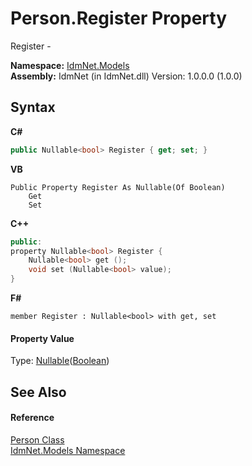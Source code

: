 # Person.Register Property 
 

Register -

**Namespace:**&nbsp;<a href="N_IdmNet_Models">IdmNet.Models</a><br />**Assembly:**&nbsp;IdmNet (in IdmNet.dll) Version: 1.0.0.0 (1.0.0)

## Syntax

**C#**<br />
``` C#
public Nullable<bool> Register { get; set; }
```

**VB**<br />
``` VB
Public Property Register As Nullable(Of Boolean)
	Get
	Set
```

**C++**<br />
``` C++
public:
property Nullable<bool> Register {
	Nullable<bool> get ();
	void set (Nullable<bool> value);
}
```

**F#**<br />
``` F#
member Register : Nullable<bool> with get, set

```


#### Property Value
Type: <a href="http://msdn2.microsoft.com/en-us/library/b3h38hb0" target="_blank">Nullable</a>(<a href="http://msdn2.microsoft.com/en-us/library/a28wyd50" target="_blank">Boolean</a>)

## See Also


#### Reference
<a href="T_IdmNet_Models_Person">Person Class</a><br /><a href="N_IdmNet_Models">IdmNet.Models Namespace</a><br />